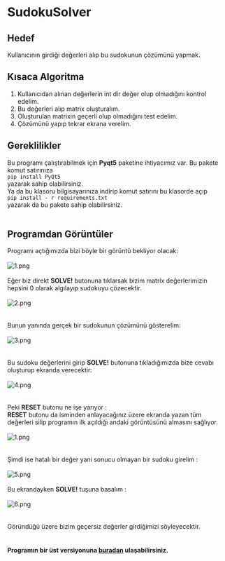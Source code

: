 # SudokuSolver

## Hedef

Kullanıcının girdiği değerleri alıp bu sudokunun çözümünü yapmak.

## Kısaca Algoritma

1. Kullanıcıdan alınan değerlerin int dir değer olup olmadığını kontrol edelim.
2. Bu değerleri alıp matrix oluşturalım. 
3. Oluşturulan matrixin geçerli olup olmadığını test edelim.
4. Çözümünü yapıp tekrar ekrana verelim.

## Gereklilikler
Bu programı çalıştırabilmek için **Pyqt5** paketine ihtiyacımız var. Bu pakete komut satırınıza
<br/>
``pip install PyQt5``
<br/>
yazarak sahip olabilirsiniz.
<br/>
Ya da bu klasoru bilgisayarınıza indirip komut satırını bu klasorde açıp
<br/>
``pip install - r requirements.txt``
<br/>
yazarak da bu pakete sahip olabilirsiniz.
<br/>
<br/>

## Programdan Görüntüler
Programı açtığımızda bizi böyle bir görüntü bekliyor olacak: 
<br/><br/>
![1.png](https://github.com/deveneskaracabay/SudokuSolver/blob/master/Images/1.png)
<br/><br/>
Eğer biz direkt **SOLVE!** butonuna tıklarsak bizim matrix değerlerimizin hepsini 0 olarak algılayıp sudokuyu çözecektir.
<br/><br/>
![2.png](https://github.com/deveneskaracabay/SudokuSolver/blob/master/Images/2.png)
<br/><br/><br/>
Bunun yanında gerçek bir sudokunun çözümünü gösterelim:
<br/><br/>
![3.png](https://github.com/deveneskaracabay/SudokuSolver/blob/master/Images/3.png)
<br/><br/><br/>
Bu sudoku değerlerini girip **SOLVE!** butonuna tıkladığımızda bize cevabı oluşturup ekranda verecektir:
<br/><br/>
![4.png](https://github.com/deveneskaracabay/SudokuSolver/blob/master/Images/4.png)
<br/><br/><br/>
Peki **RESET** butonu ne işe yarıyor :<br/> 
**RESET** butonu da isminden anlayacağınız üzere ekranda yazan tüm değerleri silip programın ilk açıldığı andaki görüntüsünü almasını sağlıyor.
<br/><br/>
![1.png](https://github.com/deveneskaracabay/SudokuSolver/blob/master/Images/1.png)
<br/><br/><br/>
Şimdi ise hatalı bir değer yani sonucu olmayan bir sudoku girelim : 
<br/><br/>
![5.png](https://github.com/deveneskaracabay/SudokuSolver/blob/master/Images/5.png)
<br/> <br/>
Bu ekrandayken **SOLVE!** tuşuna basalım : 
<br/><br/>
![6.png](https://github.com/deveneskaracabay/SudokuSolver/blob/master/Images/6.png)
<br/><br/> <br/>
Göründüğü üzere bizim geçersiz değerler girdiğimizi söyleyecektir.
<br/><br/>
#### Programın bir üst versiyonuna [buradan](https://github.com/deveneskaracabay/Sudoku-Solver-With-Images) ulaşabilirsiniz.
